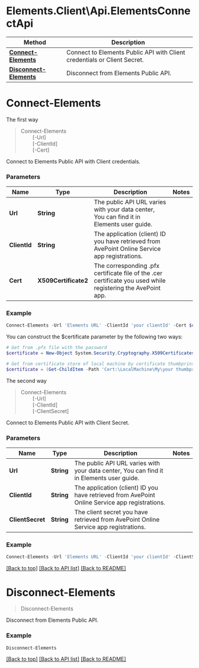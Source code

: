 # Elements.Client\Api.ElementsConnectApi

Method | Description
------------- | -------------
[**Connect-Elements**](ElementsConnectApi.md#connect-elements) | Connect to Elements Public API with Client credentials or Client Secret.
[**Disconnect-Elements**](ElementsConnectApi.md#disconnect-elements) | Disconnect from Elements Public API.

<a name="connect-elements"></a>
# **Connect-Elements**
The first way
> Connect-Elements<br>
> &nbsp;&nbsp;&nbsp;&nbsp;&nbsp;&nbsp;&nbsp;&nbsp;[-Url] <String><br>
> &nbsp;&nbsp;&nbsp;&nbsp;&nbsp;&nbsp;&nbsp;&nbsp;[-ClientId] <String><br>
> &nbsp;&nbsp;&nbsp;&nbsp;&nbsp;&nbsp;&nbsp;&nbsp;[-Cert] <X509Certificate2><br>

Connect to Elements Public API with Client credentials.

### Parameters

Name | Type | Description  | Notes
------------- | ------------- | ------------- | -------------
 **Url** | **String**| The public API URL varies with your data center, You can find it in Elements user guide. 
 **ClientId** | **String**| The application (client) ID you have retrieved from AvePoint Online Service app registrations. 
 **Cert** | **X509Certificate2**| The corresponding .pfx certificate file of the .cer certificate you used while registering the AvePoint app. 

### Example
```powershell
Connect-Elements -Url 'Elements URL' -ClientId 'your clientId' -Cert $certificate
```
You can construct the $certificate parameter by the following two ways:
```powershell
# Get from .pfx file with the password
$certificate = New-Object System.Security.Cryptography.X509Certificates.X509Certificate2 "path_to_pfx_file", "password"

# Get from certificate store of local machine by certificate thumbprint, you need install the certificate to local machine in advance and replace the certificate thumbprint to yours
$certificate = (Get-ChildItem -Path 'Cert:\LocalMachine\My\your thumbprint' -Recurse)[0]
```

The second way
> Connect-Elements<br>
> &nbsp;&nbsp;&nbsp;&nbsp;&nbsp;&nbsp;&nbsp;&nbsp;[-Url] <String><br>
> &nbsp;&nbsp;&nbsp;&nbsp;&nbsp;&nbsp;&nbsp;&nbsp;[-ClientId] <String><br>
> &nbsp;&nbsp;&nbsp;&nbsp;&nbsp;&nbsp;&nbsp;&nbsp;[-ClientSecret] <String><br>

Connect to Elements Public API with Client Secret.

### Parameters

Name | Type | Description  | Notes
------------- | ------------- | ------------- | -------------
 **Url** | **String**| The public API URL varies with your data center, You can find it in Elements user guide. 
 **ClientId** | **String**| The application (client) ID you have retrieved from AvePoint Online Service app registrations. 
 **ClientSecret** | **String**| The client secret you have retrieved from AvePoint Online Service app registrations. 

### Example
```powershell
Connect-Elements -Url 'Elements URL' -ClientId 'your clientId' -ClientSecret 'your secret'
```

[[Back to top]](#) [[Back to API list]](ElementsApi.md#documentation-for-cmdlets) [[Back to README]](../README.md)

<a name="disconnect-elements"></a>
# **Disconnect-Elements**
> Disconnect-Elements<br>

Disconnect from Elements Public API.

### Example
```powershell
Disconnect-Elements
```

[[Back to top]](#) [[Back to API list]](ElementsApi.md#documentation-for-cmdlets) [[Back to README]](../README.md)
